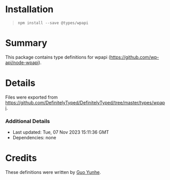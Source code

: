 # Installation
> `npm install --save @types/wpapi`

# Summary
This package contains type definitions for wpapi (https://github.com/wp-api/node-wpapi).

# Details
Files were exported from https://github.com/DefinitelyTyped/DefinitelyTyped/tree/master/types/wpapi.

### Additional Details
 * Last updated: Tue, 07 Nov 2023 15:11:36 GMT
 * Dependencies: none

# Credits
These definitions were written by [Guo Yunhe](https://github.com/guoyunhe).
